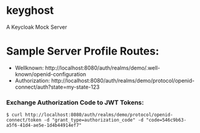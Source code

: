 # keyghost
A Keycloak Mock Server



# Sample Server Profile Routes:

* Wellknown: http://localhost:8080/auth/realms/demo/.well-known/openid-configuration 
* Authorization: http://localhost:8080/auth/realms/demo/protocol/openid-connect/auth?state=my-state-123

### Exchange Authorization Code to JWT Tokens:

```shell
$ curl http://localhost:8080/auth/realms/demo/protocol/openid-connect/token -d "grant_type=authorization_code" -d "code=546c9b63-a5f6-41d4-ae5e-1d4b44914ef7"
```
